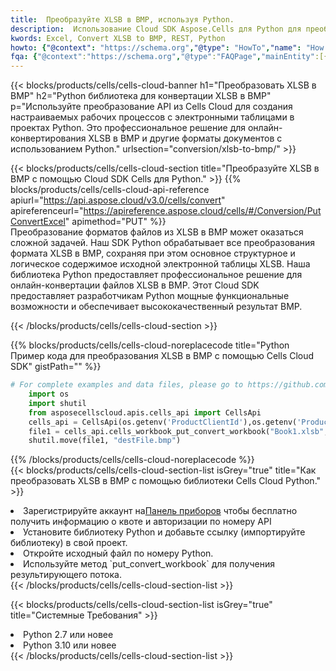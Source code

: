 ```yaml
---
title:  Преобразуйте XLSB в BMP, используя Python.
description:  Использование Cloud SDK Aspose.Cells для Python для преобразования файла формата XLSB в файл формата BMP.
kwords: Excel, Convert XLSB to BMP, REST, Python
howto: {"@context": "https://schema.org","@type": "HowTo","name": "How to convert XLSB to BMP using the Cells Cloud Python library.","description": "How to convert XLSB to BMP using the Cells Cloud Python library.","image": {"@type": "ImageObject"},"url": "/python/conversion/xlsb-to-bmp/","step": [{ "@type": "HowToStep","name": "How to convert XLSB to BMP using the Cells Cloud Python library. step 1", "image": {"@type": "ImageObject",},"url": "/python/conversion/xlsb-to-bmp/","text": "Register an account at <a href='https://dashboard.aspose.cloud/'>Dashboard</a> to get free API quota & authorization details",},{ "@type": "HowToStep","name": "How to convert XLSB to BMP using the Cells Cloud Python library. step 1", "image": {"@type": "ImageObject",},"url": "/python/conversion/xlsb-to-bmp/","text": "Install Python library and add the reference (import the library) to your project.",},{ "@type": "HowToStep","name": "How to convert XLSB to BMP using the Cells Cloud Python library. step 1", "image": {"@type": "ImageObject",},"url": "/python/conversion/xlsb-to-bmp/","text": "Open the source file in Python.",},{ "@type": "HowToStep","name": "How to convert XLSB to BMP using the Cells Cloud Python library. step 1", "image": {"@type": "ImageObject",},"url": "/python/conversion/xlsb-to-bmp/","text": "Use the `put_convert_workbook` method to retrieve the resulting stream.",}, ],"supply": {"@type": "HowToSupply","name": "document"},"tool": [{"@type": "HowToTool","name": "PyCharm, Visual Studio Code, Sublime, Eclipse"},{"@type": "HowToTool","name": "Aspose Cells"}],"totalTime": "PT6M"}
fqa: {"@context":"https://schema.org","@type":"FAQPage","mainEntity":[{"@type":"Question","name":"Why convert file formats in C# using REST API?","acceptedAnswer":{"@type":"Answer","text":"Documents are encoded in many ways, and some files may be incompatible with the software you use. To open and read such files, just convert them to appropriate file formats.<br/><ol><li>Install .NET SDK and add the reference (import the library) to your project.</li><li>Open the source file in C# using REST API.</li><li>Call the PutConvertWorkbookRequest() method, passing an output filename with required extension.</li><li>Get the result of conversion as a separate file.</li></ol>"}},{"@type":"Question","name":"What file formats can I convert with your C# library?","acceptedAnswer":{"@type":"Answer","text":"We support a variety of file formats for conversion using .NET library, including XLSX, Excel, xls , PDF, CSV, HTML, Markdown, XML, PNG, JPG, TIFF, Json, TXT and many more."}},{"@type":"Question","name":"What is the maximum allowed file size for conversion using this .NET library?","acceptedAnswer":{"@type":"Answer","text":"There are no file size limits for format conversions using .NET library."}}]}
---
```

{{< blocks/products/cells/cells-cloud-banner h1="Преобразовать XLSB в BMP" h2="Python библиотека для конвертации XLSB в BMP" p="Используйте преобразование API из Cells Cloud для создания настраиваемых рабочих процессов с электронными таблицами в проектах Python. Это профессиональное решение для онлайн-конвертирования XLSB в BMP и другие форматы документов с использованием Python." urlsection="conversion/xlsb-to-bmp/" >}}

{{< blocks/products/cells/cells-cloud-section title="Преобразуйте XLSB в BMP с помощью Cloud SDK Cells для Python." >}}
{{% blocks/products/cells/cells-cloud-api-reference apiurl="https://api.aspose.cloud/v3.0/cells/convert" apireferenceurl="https://apireference.aspose.cloud/cells/#/Conversion/PutConvertExcel" apimethod="PUT" %}}
<br/>
Преобразование форматов файлов из XLSB в BMP может оказаться сложной задачей. Наш SDK Python обрабатывает все преобразования формата XLSB в BMP, сохраняя при этом основное структурное и логическое содержимое исходной электронной таблицы XLSB. Наша библиотека Python предоставляет профессиональное решение для онлайн-конвертации файлов XLSB в BMP. Этот Cloud SDK предоставляет разработчикам Python мощные функциональные возможности и обеспечивает высококачественный результат BMP.

{{< /blocks/products/cells/cells-cloud-section >}}

{{% blocks/products/cells/cells-cloud-noreplacecode title="Python Пример кода для преобразования XLSB в BMP с помощью Cells Cloud SDK" gistPath="" %}}
 
```python
# For complete examples and data files, please go to https://github.com/aspose-cells-cloud/aspose-cells-cloud-python/
    import os
    import shutil
    from asposecellscloud.apis.cells_api import CellsApi
    cells_api = CellsApi(os.getenv('ProductClientId'),os.getenv('ProductClientSecret'))
    file1 = cells_api.cells_workbook_put_convert_workbook("Book1.xlsb",format="bmp")
    shutil.move(file1, "destFile.bmp")     
```
 
{{% /blocks/products/cells/cells-cloud-noreplacecode %}}
<br/>
{{< blocks/products/cells/cells-cloud-section-list isGrey="true" title="Как преобразовать XLSB в BMP с помощью библиотеки Cells Cloud Python." >}}
<li> Зарегистрируйте аккаунт на<a href="https://dashboard.aspose.cloud/">Панель приборов</a> чтобы бесплатно получить информацию о квоте и авторизации по номеру API</li>
<li>Установите библиотеку Python и добавьте ссылку (импортируйте библиотеку) в свой проект.</li>
<li>Откройте исходный файл по номеру Python.</li>
<li>Используйте метод `put_convert_workbook` для получения результирующего потока.</li>
{{< /blocks/products/cells/cells-cloud-section-list >}}

{{< blocks/products/cells/cells-cloud-section-list isGrey="true" title="Системные Требования" >}}
<li>Python 2.7 или новее</li>
<li>Python 3.10 или новее</li>
{{< /blocks/products/cells/cells-cloud-section-list >}}

